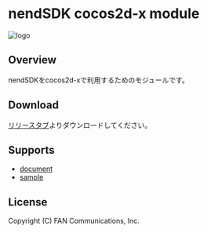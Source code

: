# nendSDK cocos2d-x module

![logo](https://user-images.githubusercontent.com/9563381/31269103-17daebce-aaba-11e7-9899-742435c4ef20.png)

## Overview

nendSDKをcocos2d-xで利用するためのモジュールです。

## Download

[リリースタブ](https://github.com/fan-ADN/nendSDK-Cocos2dx-pub/releases)よりダウンロードしてください。

## Supports

* [document](https://github.com/fan-ADN/nendSDK-cocos2d-x/wiki)
* [sample](https://github.com/fan-ADN/nendSDK-cocos2d-x)

## License

Copyright (C) FAN Communications, Inc.
